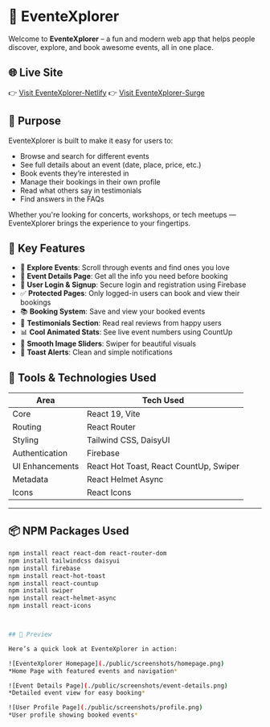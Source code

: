 # 🎉 EventeXplorer

Welcome to **EventeXplorer** – a fun and modern web app that helps people discover, explore, and book awesome events, all in one place.

## 🌐 Live Site

👉 [Visit EventeXplorer-Netlify](https://event-explorer-catagori-jesmine-a9.netlify.app)
👉 [Visit EventeXplorer-Surge](http://event-explorer-catagori-jesmine-a9.surge.sh)

## 🎯 Purpose

EventeXplorer is built to make it easy for users to:
- Browse and search for different events
- See full details about an event (date, place, price, etc.)
- Book events they’re interested in
- Manage their bookings in their own profile
- Read what others say in testimonials
- Find answers in the FAQs

Whether you're looking for concerts, workshops, or tech meetups — EventeXplorer brings the experience to your fingertips.

## 🚀 Key Features

- 🧭 **Explore Events**: Scroll through events and find ones you love
- 📄 **Event Details Page**: Get all the info you need before booking
- 🔐 **User Login & Signup**: Secure login and registration using Firebase
- ✅ **Protected Pages**: Only logged-in users can book and view their bookings
- 📚 **Booking System**: Save and view your booked events
- 💬 **Testimonials Section**: Read real reviews from happy users
- 📊 **Cool Animated Stats**: See live event numbers using CountUp
- 🎠 **Smooth Image Sliders**: Swiper for beautiful visuals
- 🍞 **Toast Alerts**: Clean and simple notifications

## 🔧 Tools & Technologies Used

| Area           | Tech Used                               |
|----------------|------------------------------------------|
| Core           | React 19, Vite                          |
| Routing        | React Router                            |
| Styling        | Tailwind CSS, DaisyUI                   |
| Authentication | Firebase                                 |
| UI Enhancements| React Hot Toast, React CountUp, Swiper   |
| Metadata       | React Helmet Async                      |
| Icons          | React Icons                             |

---

## 📦 NPM Packages Used

```bash
npm install react react-dom react-router-dom
npm install tailwindcss daisyui
npm install firebase
npm install react-hot-toast
npm install react-countup
npm install swiper
npm install react-helmet-async
npm install react-icons



## 📸 Preview

Here’s a quick look at EventeXplorer in action:

![EventeXplorer Homepage](./public/screenshots/homepage.png)
*Home Page with featured events and navigation*

![Event Details Page](./public/screenshots/event-details.png)
*Detailed event view for easy booking*

![User Profile Page](./public/screenshots/profile.png)
*User profile showing booked events*